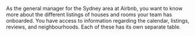 As the general manager for the Sydney area at Airbnb, you want to know more about the different listings of houses and rooms your team has onboarded. You have access to information regarding the calendar, listings, reviews, and neighbourhoods. Each of these has its own separate table.
